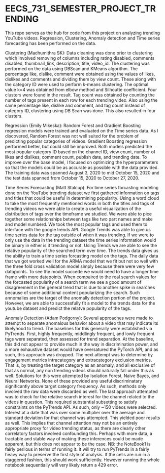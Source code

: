 # EECS_731_SEMESTER_PROJECT_TRENDING
This repo serves as the hub for code from this project on analyzing trending YouTube videos. Regression, Clustering, Anomaly detection and Time series forecasting has been performed on the data.

Clustering (Madhumithra SK): Data cleaning was done prior to clustering which involved removing of columns including rating disabled, comments disabled, thumbnail_link, description, title, video_id. The clustering was performed on the data using DBScan and KMeans algorithm. The percentage like, dislike, comment were obtained using the values of likes, dislikes and comments and dividing them by view count. These along with the category ID were used to perform k-means clustering. The optimal value k=4 was obtained from elbow method and Silhoutte coefficient. Four clusters were found in the result. Tag count was obtained by counting the number of tags present in each row for each trending video. Also using the same percentage like, dislike and comment, and tag count instead of category ID, clustering using DB Scan was done. This also resulted in four clusters.

Regression (Emily Mikeska): Random Forest and Gradient Boosting regression models were trained and evaluated on the Time series data. As I discovered, Random Forest was not well suited for the problem of predicting popular categories of videos. Gradient Boosting regression performed better, but could still be improved. Both models predicted the most popular category ID based on the channel ID, view count, number of likes and dislikes, comment count, publish date, and trending date. To improve over the base model, I focused on optimizing the hyperparameters so that the models could be as accurate as possible with the data provided. The training data was spanned August 3, 2020 to mid October 15, 2020 and the test data spanned  from October 15, 2020 to October 27, 2020. 

Time Series Forecasting (Matt Stalcup): For time series forcasting modeling done on the YouTube trending dataset we first gathered information on tags and titles that could be useful in determining popularity. Using a word cloud to take the most frequently mentioned words in both the titles and tags of trending videos we were able to create a useful visualization of the distribution of tags over the timeframe we studied. We were able to pice together some relationships between tags like two part names and make and model numberd. We took the most popular tags and used them to interface with the google trends API. Google Trends was able to give us time series data for the tag outside of when it was trending. If we were to only use the data in the trending dataset the time series information would be binary in either is it trending or not. Using Trends we are able to see the relative popularity of the searched term over time. The trends data gives us the ability to train a time series forcasting model on the tags. The daily data that we got worked well for the ARMA model that we fit but not so well with the three fold cross validation model simply because there were very few datapoints. To see the model succede we would need to have a longer time frame with more datapoints. When compaired to the real search values for the forcasted popularity of a search term we see a good amount of disagreement in the general trend that is due to another spike in searches because of some additional content popularizing the search. Such annomalies are the target of the anomally detection portion of the project. However, we are able to successfully fit a model to the trends data for the youtube dataset and predict the relatve popularity of the tags.

Anomaly Detection (Adam Podgorny): Several approaches were made to attempt to separate anomalous behavior about a video that may indicate its likelyhood to trend. The baselines for this generally were established via PyTrends. First, highly frequently, middlingly frequent, and lowly frequent tags were separated, then assessed for trend separation. At the baseline, this did not appear to provide much in the way in discrimination power, and a more exhaustive dataset would have oversatured the PyTorch API, and as such, this approach was dropped. The next attempt was to determine by engagement metrics intracategory and extracategory exclusion metrics. That is, by treating the target category as an anomaly, and all exclusive of that as normal, any non trending videos should naturally fall under this as well. Solutions for this were attempted by Isolation Forest, Naive Bayes, and Neural Networks. None of these provided any useful discriminatary significantly above target category frequency. As such, methods only involved the raw data were discarded as well. The last approach attempted was to check for the relative search interest for the channel related to the videos in question. This required substantial subsetting to satisfy constraints on the PyTrends API. As such, only ~150 videos were selected. Interest at a date that was over some multiplier over the average and standard deviation for that channel was attempted. This yielded poor results as well. This implies that channel attention may not be an entirely appropriate proxy for video trending status, as there are clearly other correlatory factors involved confounding this. Perhaps with more data, a tractable and stable way of making these inferences could be made apparent, but this does not appear to be the case.
NB: the NoteBook1 is fairly perilous in terms of running it. It will try to run PyTrends in a fairly heavy way to preserve the first style of analysis. If the cells are run in a staggered fashion, this should work sufficiently. However running the whole notebook sequentially will very likely return a 429 error.
